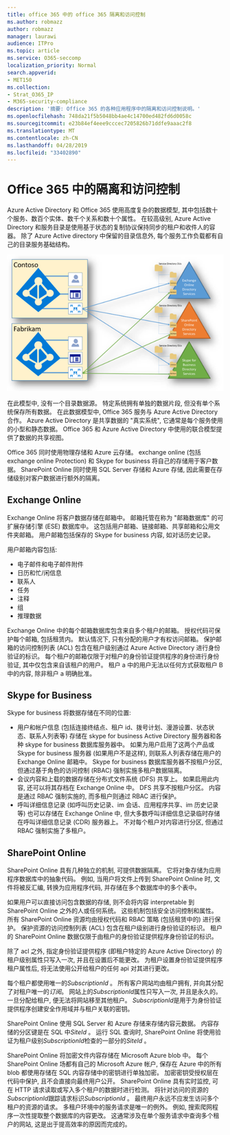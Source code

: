 ```yaml
---
title: office 365 中的 office 365 隔离和访问控制
ms.author: robmazz
author: robmazz
manager: laurawi
audience: ITPro
ms.topic: article
ms.service: O365-seccomp
localization_priority: Normal
search.appverid:
- MET150
ms.collection:
- Strat_O365_IP
- M365-security-compliance
description: '摘要: Office 365 的各种应用程序中的隔离和访问控制说明。'
ms.openlocfilehash: 748da21f5b5048bb4ae4c14700ed482fd6d0058c
ms.sourcegitcommit: e23b84ef4eee9cccec7205826b71ddfe9aaac2f8
ms.translationtype: MT
ms.contentlocale: zh-CN
ms.lasthandoff: 04/28/2019
ms.locfileid: "33402890"
---
```

# <a name="isolation-and-access-control-in-office-365"></a>Office 365 中的隔离和访问控制

Azure Active Directory 和 Office 365 使用高度复杂的数据模型, 其中包括数十个服务、数百个实体、数千个关系和数十个属性。 在较高级别, Azure Active Directory 和服务目录是使用基于状态的复制协议保持同步的租户和收件人的容器。 除了 Azure Active directory 中保留的目录信息外, 每个服务工作负载都有自己的目录服务基础结构。
 
![Office 365 租户数据同步](media/office-365-isolation-tenant-data-sync.png)

在此模型中, 没有一个目录数据源。 特定系统拥有单独的数据片段, 但没有单个系统保存所有数据。 在此数据模型中, Office 365 服务与 Azure Active Directory 合作。 Azure Active Directory 是共享数据的 "真实系统", 它通常是每个服务使用的小型和静态数据。 Office 365 和 Azure Active Directory 中使用的联合模型提供了数据的共享视图。

Office 365 同时使用物理存储和 Azure 云存储。 exchange online (包括 exchange online Protection) 和 Skype for business 将自己的存储用于客户数据。 SharePoint Online 同时使用 SQL Server 存储和 Azure 存储, 因此需要在存储级别对客户数据进行额外的隔离。

## <a name="exchange-online"></a>Exchange Online

Exchange Online 将客户数据存储在邮箱中。 邮箱托管在称为 "邮箱数据库" 的可扩展存储引擎 (ESE) 数据库中。 这包括用户邮箱、链接邮箱、共享邮箱和公用文件夹邮箱。 用户邮箱包括保存的 Skype for business 内容, 如对话历史记录。

用户邮箱内容包括:

- 电子邮件和电子邮件附件
- 日历和忙/闲信息
- 联系人
- 任务
- 注释
- 组
- 推理数据

Exchange Online 中的每个邮箱数据库包含来自多个租户的邮箱。 授权代码可保护每个邮箱, 包括租赁内。 默认情况下, 只有分配的用户才有权访问邮箱。 保护邮箱的访问控制列表 (ACL) 包含在租户级别通过 Azure Active Directory 进行身份验证的标识。 每个租户的邮箱仅限于对租户的身份验证提供程序的身份进行身份验证, 其中仅包含来自该租户的用户。 租户 a 中的用户无法以任何方式获取租户 B 中的内容, 除非租户 a 明确批准。

## <a name="skype-for-business"></a>Skype for Business

Skype for business 将数据存储在不同的位置:

- 用户和帐户信息 (包括连接终结点、租户 id、拨号计划、漫游设置、状态状态、联系人列表等) 存储在 skype for business Active Directory 服务器和各种 skype for business 数据库服务器中。 如果为用户启用了这两个产品或 Skype for business 服务器 (如果用户不是这样), 则联系人列表存储在用户的 Exchange Online 邮箱中。 Skype for business 数据库服务器不按租户分区, 但通过基于角色的访问控制 (RBAC) 强制实施多租户数据隔离。
- 会议内容和上载的数据存储在分布式文件系统 (DFS) 共享上。 如果启用此内容, 还可以将其存档在 Exchange Online 中。 DFS 共享不按租户分区。 内容是通过 RBAC 强制实施的, 而多租户则通过 RBAC 进行保护。
- 呼叫详细信息记录 (如呼叫历史记录、im 会话、应用程序共享、im 历史记录等) 也可以存储在 Exchange Online 中, 但大多数呼叫详细信息记录临时存储在呼叫详细信息记录 (CDR) 服务器上。 不对每个租户对内容进行分区, 但通过 RBAC 强制实施了多租户。

## <a name="sharepoint-online"></a>SharePoint Online

SharePoint Online 具有几种独立的机制, 可提供数据隔离。 它将对象存储为应用程序数据库中的抽象代码。 例如, 当用户将文件上传到 SharePoint Online 时, 文件将被反汇编, 转换为应用程序代码, 并存储在多个数据库中的多个表中。

如果用户可以直接访问包含数据的存储, 则不会将内容 interpretable 到 SharePoint Online 之外的人或任何系统。 这些机制包括安全访问控制和属性。 所有 SharePoint Online 资源均由授权代码和 RBAC 策略 (包括租赁中的) 进行保护。 保护资源的访问控制列表 (ACL) 包含在租户级别进行身份验证的标识。 租户的 SharePoint Online 数据仅限于由租户的身份验证提供程序身份验证的标识。

除了 acl 之外, 指定身份验证提供程序 (即租户特定的 Azure Active Directory) 的租户级别属性只写入一次, 并且在设置后不能更改。 为租户设置身份验证提供程序租户属性后, 将无法使用公开给租户的任何 api 对其进行更改。

每个租户都使用唯一的*SubscriptionId* 。 所有客户网站均由租户拥有, 并向其分配了对租户唯一的*订阅*。 网站上的*SubscriptionId*属性只写入一次, 并且是永久的。 一旦分配给租户, 便无法将网站移至其他租户。 *SubscriptionId*是用于为身份验证提供程序创建安全作用域并与租户关联的密钥。

SharePoint Online 使用 SQL Server 和 Azure 存储来存储内容元数据。 内容存储的分区键是在 SQL 中*SiteId* 。 运行 SQL 查询时, SharePoint Online 将使用验证为租户级别*SubscriptionId*检查的一部分的*SiteId* 。

SharePoint Online 将加密文件内容存储在 Microsoft Azure blob 中。 每个 SharePoint Online 场都有自己的 Microsoft Azure 帐户, 保存在 Azure 中的所有 blob 都使用存储在 SQL 内容存储中的密钥进行单独加密。 加密密钥受授权层在代码中保护, 且不会直接向最终用户公开。 SharePoint Online 具有实时监控, 可在 HTTP 请求读取或写入多个租户的数据时进行检测。 将针对访问的资源的*SubscriptionId*跟踪请求标识*SubscriptionId* 。 最终用户永远不应发生访问多个租户的资源的请求。 多租户环境中的服务请求是唯一的例外。 例如, 搜索爬网程序一次性提取整个数据库的内容更改。 这通常涉及在单个服务请求中查询多个租户的网站, 这是出于提高效率的原因而完成的。
